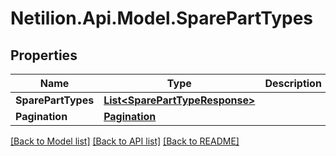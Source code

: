 # Netilion.Api.Model.SparePartTypes
## Properties

Name | Type | Description | Notes
------------ | ------------- | ------------- | -------------
**SparePartTypes** | [**List&lt;SparePartTypeResponse&gt;**](SparePartTypeResponse.md) |  | [optional] 
**Pagination** | [**Pagination**](Pagination.md) |  | [optional] 

[[Back to Model list]](../README.md#documentation-for-models) [[Back to API list]](../README.md#documentation-for-api-endpoints) [[Back to README]](../README.md)

